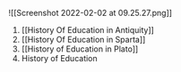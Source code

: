 

![[Screenshot 2022-02-02 at 09.25.27.png]]

1. [[History Of Education in Antiquity]]
2. [[History Of Education in Sparta]]
3. [[History of Education in Plato]]
4. History of Education 
